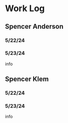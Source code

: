 # Work Log

## Spencer Anderson

### 5/22/24



### 5/23/24

info


## Spencer Klem

### 5/22/24



### 5/23/24

info
